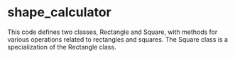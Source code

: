 # shape_calculator
This code defines two classes, Rectangle and Square, 
with methods for various operations related to rectangles and squares. 
The Square class is a specialization of the Rectangle class.
